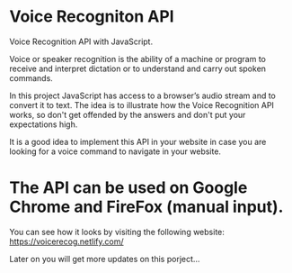 # Voice Recogniton API


Voice Recognition API with JavaScript.

Voice or speaker recognition is the ability of a machine or program to receive and interpret dictation or to understand and carry out spoken commands.

In this project JavaScript has access to a  browser’s audio stream and to convert it to text. The idea is to illustrate how the Voice Recognition API works, so don't get offended by the answers and don't put your expectations high.

It is a good idea to implement this API in your website in case you are looking for a voice command to navigate in your website.

# The API can be used on Google Chrome and FireFox (manual input).
You can see how it looks by visiting the following website:
https://voicerecog.netlify.com/

Later on you will get more updates on this porject...
